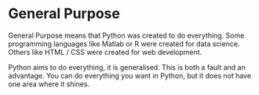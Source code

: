 # General Purpose

General Purpose means that Python was created to do everything. Some programming languages like Matlab or R were created for data science. Others like HTML / CSS were created for web development.

Python aims to do everything, it is generalised. This is both a fault and an advantage. You can do everything you want in Python, but it does not have one area where it shines.

